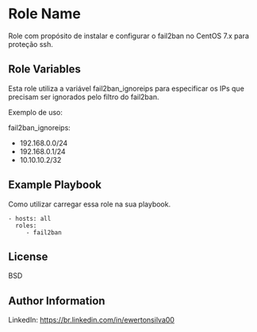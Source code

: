 Role Name
=========

Role com propósito de instalar e configurar o fail2ban no CentOS 7.x para proteção ssh.

Role Variables
--------------

Esta role utiliza a variável fail2ban_ignoreips para especificar os IPs que precisam ser ignorados pelo filtro do fail2ban.

Exemplo de uso:

fail2ban_ignoreips:
  - 192.168.0.0/24
  - 192.168.0.1/24
  - 10.10.10.2/32

Example Playbook
----------------

Como utilizar carregar essa role na sua playbook.

    - hosts: all
      roles:
         - fail2ban

License
-------

BSD

Author Information
------------------

LinkedIn: https://br.linkedin.com/in/ewertonsilva00
